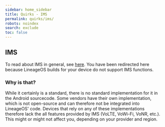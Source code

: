 ```yaml
---
sidebar: home_sidebar
title: Quirks - IMS
permalink: quirks/ims/
robots: noindex
search: exclude
toc: false
---
```


## IMS

To read about IMS in general, see [here](https://en.wikipedia.org/wiki/IP_Multimedia_Subsystem).
You have been redirected here because LineageOS builds for your device do not support IMS functions.

### Why is that?

While it certainly is a standard, there is no standard implementation for it in the Android sourcecode.
Some vendors have their own implementation, which is not open-source and can therefore not be integrated into LineageOS' code.
Devices that rely on any of these implementations therefore lack the all features provided by IMS (VoLTE, VoWi-Fi, VoNR, etc.).
This might or might not affect you, depending on your provider and region.
